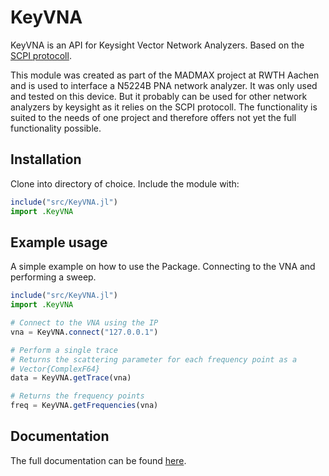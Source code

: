 # KeyVNA

KeyVNA is an API for Keysight Vector Network Analyzers. Based on the [SCPI protocoll](https://rfmw.em.keysight.com/wireless/helpfiles/e5080a/programming/gp-ib_command_finder/scpi_command_tree.htm).

This module was created as part of the MADMAX project at RWTH Aachen
and is used to interface a N5224B PNA network analyzer. It was only
used and tested on this device. But it probably can be used for other
network analyzers by keysight as it relies on the SCPI protocoll.
The functionality is suited to the needs of one project and therefore
offers not yet the full functionality possible.

## Installation

Clone into directory of choice.
Include the module with:
```julia
include("src/KeyVNA.jl")
import .KeyVNA
```

## Example usage

A simple example on how to use the Package.
Connecting to the VNA and performing a sweep.

```julia
include("src/KeyVNA.jl")
import .KeyVNA

# Connect to the VNA using the IP
vna = KeyVNA.connect("127.0.0.1")

# Perform a single trace
# Returns the scattering parameter for each frequency point as a
# Vector{ComplexF64}
data = KeyVNA.getTrace(vna)

# Returns the frequency points
freq = KeyVNA.getFrequencies(vna)
```

## Documentation

The full documentation can be found [here](/docs/build/index.html).